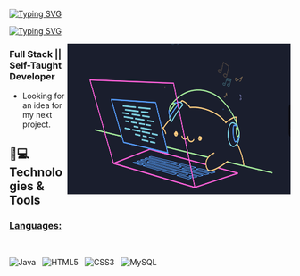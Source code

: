 <a href="https://www.linkedin.com/in/ezequiel-ardiles-033110304"><img src="https://readme-typing-svg.herokuapp.com?font=Fira+Code&weight=500&size=25&duration=3000&pause=5000&color=09F78D&multiline=true&width=1000&lines=Hola!+Soy+Ezequiel+Ardiles+desarrollador+Full+Stack" alt="Typing SVG" /></a>

<a href="https://www.linkedin.com/in/ezequiel-ardiles-033110304"><img src="https://readme-typing-svg.herokuapp.com?font=Fira+Code&weight=300&size=25&duration=3000&pause=5000&color=740AD4&multiline=true&width=1200&lines=Bienvenido%2Fa.+Aqu%C3%AD+encontrar%C3%A1s+mis+creaciones+como+desarrollador+backend." alt="Typing SVG" /></a>

<img align="right" top="500" height="270" width="400" alt="GIF" src="./CatCode.gif">
  
  <h3> Full Stack || Self-Taught Developer</h3>
  
  - Looking for an idea for my next project.
    <br>

## 🚀💻 Technologies & Tools

### <u> Languages: </u>
<br>

![Java](https://img.shields.io/badge/java-%23ED8B00.svg?style=for-the-badge&logo=openjdk&logoColor=white)
&nbsp;
![HTML5](https://img.shields.io/badge/html5-%23E34F26.svg?style=for-the-badge&logo=html5&logoColor=white)
&nbsp;
![CSS3](https://img.shields.io/badge/css3-%231572B6.svg?style=for-the-badge&logo=css3&logoColor=white)
&nbsp;
![MySQL](https://img.shields.io/badge/mysql-4479A1.svg?style=for-the-badge&logo=mysql&logoColor=white)
&nbsp;

